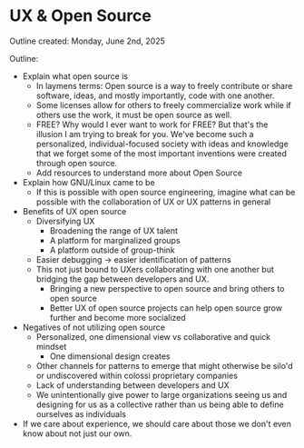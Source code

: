 # UX & Open Source

Outline created:
Monday, June 2nd, 2025

Outline:
- Explain what open source is
	- In laymens terms: Open source is a way to freely contribute or share software, ideas, and mostly importantly, code with one another. 
	- Some licenses allow for others to freely commercialize work while if others use the work, it must be open source as well.
	- FREE? Why would I ever want to work for FREE? But that's the illusion I am trying to break for you. We've become such a personalized, individual-focused society with ideas and knowledge that we forget some of the most important inventions were created through open source.
	- Add resources to understand more about Open Source 
- Explain how GNU/Linux came to be
	- If this is possible with open source engineering, imagine what can be possible with the collaboration of UX or UX patterns in general
- Benefits of UX open source
	- Diversifying UX
		- Broadening the range of UX talent
		- A platform for marginalized groups
		- A platform outside of group-think
	- Easier debugging -> easier identification of patterns
	- This not just bound to UXers collaborating with one another but bridging the gap between developers and UX.
		- Bringing a new perspective to open source and bring others to open source
		- Better UX of open source projects can help open source grow further and become more socialized
- Negatives of not utilizing open source
	- Personalized, one dimensional view vs collaborative and quick mindset
		- One dimensional design creates 
	- Other channels for patterns to emerge that might otherwise be silo'd or undiscovered within colossi proprietary companies
	- Lack of understanding between developers and UX
	- We unintentionally give power to large organizations seeing us and designing for us as a collective rather than us being able to define ourselves as individuals
- If we care about experience, we should care about those we don't even know about not just our own.
